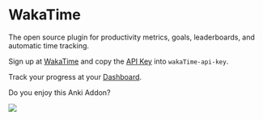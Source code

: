 # WakaTime

The open source plugin for productivity metrics, goals, leaderboards, and automatic time tracking.

Sign up at [WakaTime](https://wakatime.com/signup) and copy the 
[API Key](https://wakatime.com/settings/api-key) into `wakaTime-api-key`.

Track your progress at your [Dashboard](https://wakatime.com/dashboard).

Do you enjoy this Anki Addon?

<a href="https://www.buymeacoffee.com/vincentnahn"><img src="https://img.buymeacoffee.com/button-api/?text=Buy me a coffee&emoji=☕&slug=vincentnahn&button_colour=800020&font_colour=ffffff&font_family=Inter&outline_colour=ffffff&coffee_colour=FFDD00" /></a>

